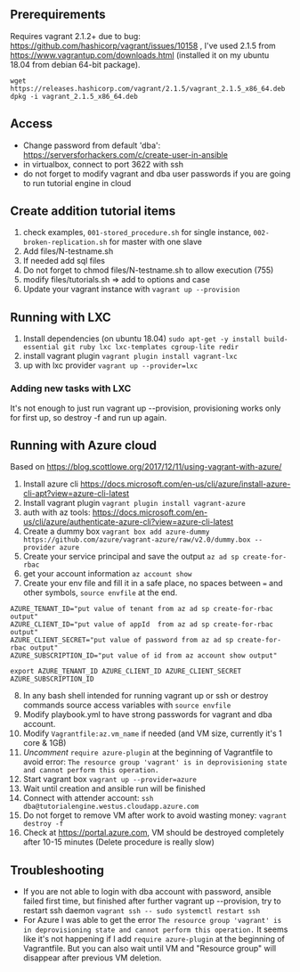 ## Prerequirements
Requires vagrant 2.1.2+ due to bug: https://github.com/hashicorp/vagrant/issues/10158 , I've used 2.1.5 from https://www.vagrantup.com/downloads.html (installed it on my ubuntu 18.04 from debian 64-bit package).
```
wget https://releases.hashicorp.com/vagrant/2.1.5/vagrant_2.1.5_x86_64.deb
dpkg -i vagrant_2.1.5_x86_64.deb
```

## Access
* Change password from default 'dba': https://serversforhackers.com/c/create-user-in-ansible
* in virtualbox, connect to port 3622 with ssh
* do not forget to modify vagrant and dba user passwords if you are going to run tutorial engine in cloud

## Create addition tutorial items
1. check examples, `001-stored_procedure.sh` for single instance, `002-broken-replication.sh` for master with one slave
2. Add files/N-testname.sh
3. If needed add sql files
4. Do not forget to chmod files/N-testname.sh to allow execution (755)
5. modify files/tutorials.sh => add to options and case
6. Update your vagrant instance with `vagrant up --provision`


## Running with LXC
1. Install dependencies (on ubuntu 18.04)
`sudo apt-get -y install build-essential git ruby lxc lxc-templates cgroup-lite redir`
2. install vagrant plugin
`vagrant plugin install vagrant-lxc`
3. up with lxc provider
`vagrant up --provider=lxc`

### Adding new tasks with LXC
It's not enough to just run vagrant up --provision, provisioning works only for first up, so destroy -f and run up again.

## Running with Azure cloud
Based on https://blog.scottlowe.org/2017/12/11/using-vagrant-with-azure/
1. Install azure cli https://docs.microsoft.com/en-us/cli/azure/install-azure-cli-apt?view=azure-cli-latest
2. Install vagrant plugin
`vagrant plugin install vagrant-azure`
3. auth with az tools: https://docs.microsoft.com/en-us/cli/azure/authenticate-azure-cli?view=azure-cli-latest
4. Create a dummy box
`vagrant box add azure-dummy https://github.com/azure/vagrant-azure/raw/v2.0/dummy.box --provider azure`
5. Create your service principal and save the output
`az ad sp create-for-rbac`
6. get your account information
`az account show`
7. Create your env file and fill it in a safe place, no spaces between `=` and other symbols, `source envfile` at the end.
```
AZURE_TENANT_ID="put value of tenant from az ad sp create-for-rbac output"
AZURE_CLIENT_ID="put value of appId  from az ad sp create-for-rbac output"
AZURE_CLIENT_SECRET="put value of password from az ad sp create-for-rbac output"
AZURE_SUBSCRIPTION_ID="put value of id from az account show output"

export AZURE_TENANT_ID AZURE_CLIENT_ID AZURE_CLIENT_SECRET AZURE_SUBSCRIPTION_ID
```
8. In any bash shell intended for running vagrant up or ssh or destroy commands source access variables with `source envfile`
9. Modify playbook.yml to have strong passwords for vagrant and dba account.
10. Modify `Vagrantfile:az.vm_name` if needed (and VM size, currently it's 1 core & 1GB)
11. *Uncomment* `require azure-plugin` at the beginning of Vagrantfile to avoid error:
`The resource group 'vagrant' is in deprovisioning state and cannot perform this operation.`
12. Start vagrant box
`vagrant up --provider=azure`
13. Wait until creation and ansible run will be finished
14. Connect with attender account: `ssh dba@tutorialengine.westus.cloudapp.azure.com`
15. Do not forget to remove VM after work to avoid wasting money: `vagrant destroy -f`
16. Check at https://portal.azure.com, VM should be destroyed completely after 10-15 minutes (Delete procedure is really slow)

## Troubleshooting
* If you are not able to login with dba account with password, ansible failed first time, but finished after further vagrant up --provision, try to restart ssh daemon
`vagrant ssh -- sudo systemctl restart ssh`
* For Azure I was able to get the error `The resource group 'vagrant' is in deprovisioning state and cannot perform this operation.`
It seems like it's not happening if I add `require azure-plugin` at the beginning of Vagrantfile. But you can also wait until VM and "Resource group" will disappear after previous VM deletion.






